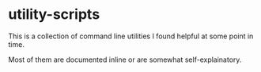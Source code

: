 # utility-scripts

This is a collection of command line utilities I found helpful at some point in time.

Most of them are documented inline or are somewhat self-explainatory.

